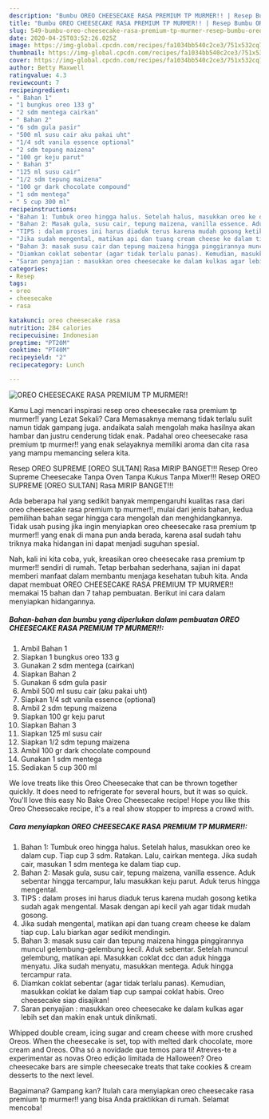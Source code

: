 ```yaml
---
description: "Bumbu OREO CHEESECAKE RASA PREMIUM TP MURMER!! | Resep Bumbu OREO CHEESECAKE RASA PREMIUM TP MURMER!! Yang Bikin Ngiler"
title: "Bumbu OREO CHEESECAKE RASA PREMIUM TP MURMER!! | Resep Bumbu OREO CHEESECAKE RASA PREMIUM TP MURMER!! Yang Bikin Ngiler"
slug: 549-bumbu-oreo-cheesecake-rasa-premium-tp-murmer-resep-bumbu-oreo-cheesecake-rasa-premium-tp-murmer-yang-bikin-ngiler
date: 2020-04-25T03:52:26.025Z
image: https://img-global.cpcdn.com/recipes/fa1034bb540c2ce3/751x532cq70/oreo-cheesecake-rasa-premium-tp-murmer-foto-resep-utama.jpg
thumbnail: https://img-global.cpcdn.com/recipes/fa1034bb540c2ce3/751x532cq70/oreo-cheesecake-rasa-premium-tp-murmer-foto-resep-utama.jpg
cover: https://img-global.cpcdn.com/recipes/fa1034bb540c2ce3/751x532cq70/oreo-cheesecake-rasa-premium-tp-murmer-foto-resep-utama.jpg
author: Betty Maxwell
ratingvalue: 4.3
reviewcount: 7
recipeingredient:
- " Bahan 1"
- "1 bungkus oreo 133 g"
- "2 sdm mentega cairkan"
- " Bahan 2"
- "6 sdm gula pasir"
- "500 ml susu cair aku pakai uht"
- "1/4 sdt vanila essence optional"
- "2 sdm tepung maizena"
- "100 gr keju parut"
- " Bahan 3"
- "125 ml susu cair"
- "1/2 sdm tepung maizena"
- "100 gr dark chocolate compound"
- "1 sdm mentega"
- " 5 cup 300 ml"
recipeinstructions:
- "Bahan 1: Tumbuk oreo hingga halus. Setelah halus, masukkan oreo ke dalam cup. Tiap cup 3 sdm. Ratakan. Lalu, cairkan mentega. Jika sudah cair, masukan 1 sdm mentega ke dalam tiap cup."
- "Bahan 2: Masak gula, susu cair, tepung maizena, vanilla essence. Aduk sebentar hingga tercampur, lalu masukkan keju parut. Aduk terus hingga mengental."
- "TIPS : dalam proses ini harus diaduk terus karena mudah gosong ketika sudah agak mengental. Masak dengan api kecil yah agar tidak mudah gosong."
- "Jika sudah mengental, matikan api dan tuang cream cheese ke dalam tiap cup. Lalu biarkan agar sedikit mendingin."
- "Bahan 3: masak susu cair dan tepung maizena hingga pinggirannya muncul gelembung-gelembung kecil. Aduk sebentar. Setelah muncul gelembung, matikan api. Masukkan coklat dcc dan aduk hingga menyatu. Jika sudah menyatu, masukkan mentega. Aduk hingga tercampur rata."
- "Diamkan coklat sebentar (agar tidak terlalu panas). Kemudian, masukkan coklat ke dalam tiap cup sampai coklat habis. Oreo cheesecake siap disajikan!"
- "Saran penyajian : masukkan oreo cheesecake ke dalam kulkas agar lebih set dan makin enak untuk dinikmati."
categories:
- Resep
tags:
- oreo
- cheesecake
- rasa

katakunci: oreo cheesecake rasa 
nutrition: 284 calories
recipecuisine: Indonesian
preptime: "PT20M"
cooktime: "PT40M"
recipeyield: "2"
recipecategory: Lunch

---
```



![OREO CHEESECAKE RASA PREMIUM TP MURMER!!](https://img-global.cpcdn.com/recipes/fa1034bb540c2ce3/751x532cq70/oreo-cheesecake-rasa-premium-tp-murmer-foto-resep-utama.jpg)

Kamu Lagi mencari inspirasi resep oreo cheesecake rasa premium tp murmer!! yang Lezat Sekali? Cara Memasaknya memang tidak terlalu sulit namun tidak gampang juga. andaikata salah mengolah maka hasilnya akan hambar dan justru cenderung tidak enak. Padahal oreo cheesecake rasa premium tp murmer!! yang enak selayaknya memiliki aroma dan cita rasa yang mampu memancing selera kita.

Resep OREO SUPREME [OREO SULTAN] Rasa MIRIP BANGET!!! Resep Oreo Supreme Cheesecake Tanpa Oven Tanpa Kukus Tanpa Mixer!!! Resep OREO SUPREME [OREO SULTAN] Rasa MIRIP BANGET!!!

Ada beberapa hal yang sedikit banyak mempengaruhi kualitas rasa dari oreo cheesecake rasa premium tp murmer!!, mulai dari jenis bahan, kedua pemilihan bahan segar hingga cara mengolah dan menghidangkannya. Tidak usah pusing jika ingin menyiapkan oreo cheesecake rasa premium tp murmer!! yang enak di mana pun anda berada, karena asal sudah tahu triknya maka hidangan ini dapat menjadi suguhan spesial.


Nah, kali ini kita coba, yuk, kreasikan oreo cheesecake rasa premium tp murmer!! sendiri di rumah. Tetap berbahan sederhana, sajian ini dapat memberi manfaat dalam membantu menjaga kesehatan tubuh kita. Anda dapat membuat OREO CHEESECAKE RASA PREMIUM TP MURMER!! memakai 15 bahan dan 7 tahap pembuatan. Berikut ini cara dalam menyiapkan hidangannya.

<!--inarticleads1-->

##### Bahan-bahan dan bumbu yang diperlukan dalam pembuatan OREO CHEESECAKE RASA PREMIUM TP MURMER!!:

1. Ambil  Bahan 1
1. Siapkan 1 bungkus oreo 133 g
1. Gunakan 2 sdm mentega (cairkan)
1. Siapkan  Bahan 2
1. Gunakan 6 sdm gula pasir
1. Ambil 500 ml susu cair (aku pakai uht)
1. Siapkan 1/4 sdt vanila essence (optional)
1. Ambil 2 sdm tepung maizena
1. Siapkan 100 gr keju parut
1. Siapkan  Bahan 3
1. Siapkan 125 ml susu cair
1. Siapkan 1/2 sdm tepung maizena
1. Ambil 100 gr dark chocolate compound
1. Gunakan 1 sdm mentega
1. Sediakan  5 cup 300 ml


We love treats like this Oreo Cheesecake that can be thrown together quickly. It does need to refrigerate for several hours, but it was so quick. You&#39;ll love this easy No Bake Oreo Cheesecake recipe! Hope you like this Oreo Cheesecake recipe, it&#39;s a real show stopper to impress a crowd with. 

<!--inarticleads2-->

##### Cara menyiapkan OREO CHEESECAKE RASA PREMIUM TP MURMER!!:

1. Bahan 1: Tumbuk oreo hingga halus. Setelah halus, masukkan oreo ke dalam cup. Tiap cup 3 sdm. Ratakan. Lalu, cairkan mentega. Jika sudah cair, masukan 1 sdm mentega ke dalam tiap cup.
1. Bahan 2: Masak gula, susu cair, tepung maizena, vanilla essence. Aduk sebentar hingga tercampur, lalu masukkan keju parut. Aduk terus hingga mengental.
1. TIPS : dalam proses ini harus diaduk terus karena mudah gosong ketika sudah agak mengental. Masak dengan api kecil yah agar tidak mudah gosong.
1. Jika sudah mengental, matikan api dan tuang cream cheese ke dalam tiap cup. Lalu biarkan agar sedikit mendingin.
1. Bahan 3: masak susu cair dan tepung maizena hingga pinggirannya muncul gelembung-gelembung kecil. Aduk sebentar. Setelah muncul gelembung, matikan api. Masukkan coklat dcc dan aduk hingga menyatu. Jika sudah menyatu, masukkan mentega. Aduk hingga tercampur rata.
1. Diamkan coklat sebentar (agar tidak terlalu panas). Kemudian, masukkan coklat ke dalam tiap cup sampai coklat habis. Oreo cheesecake siap disajikan!
1. Saran penyajian : masukkan oreo cheesecake ke dalam kulkas agar lebih set dan makin enak untuk dinikmati.


Whipped double cream, icing sugar and cream cheese with more crushed Oreos. When the cheesecake is set, top with melted dark chocolate, more cream and Oreos. Olha só a novidade que temos para ti! Atreves-te a experimentar as novas Oreo edição limitada de Halloween? Oreo cheesecake bars are simple cheesecake treats that take cookies &amp; cream desserts to the next level. 

Bagaimana? Gampang kan? Itulah cara menyiapkan oreo cheesecake rasa premium tp murmer!! yang bisa Anda praktikkan di rumah. Selamat mencoba!
